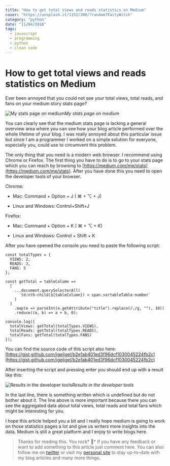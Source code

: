 ```yaml
---
title: "How to get total views and reads statistics on Medium"
cover: "https://unsplash.it/1152/300/?random?FaityWitch"
category: "python"
date: "11/04/2018"
tags:
  - javascript
  - programming
  - python
  - clean code
---
```


# How to get total views and reads statistics on Medium

Ever been annoyed that you could not see your total views, total reads, and fans on your medium story stats page?

![My stats page on medium](https://cdn-images-1.medium.com/max/2070/1*1duIPtJpRSKWFFo9BhavDA.png)*My stats page on medium*

You can clearly see that the medium stats page is lacking a general overview area where you can see how your blog article performed over the whole lifetime of your blog. I was really annoyed about this particular issue but since I am a programmer I worked on a simple solution for everyone, especially you, could use to circumvent this problem.

The only thing that you need is a modern web browser. I recommend using Chrome or Firefox. The first thing you have to do is to go to your stats page which you can reach by browsing to [https://medium.com/me/stats](https://medium.com/me/stats). After you have done this you need to open the developer tools of your browser.

Chrome:

* Mac: Command + Option + J ( ⌘ + ⌥ + J)

* Linux and Windows: Control+Shift+J

Firefox:

* Mac: Command + Option + K ( ⌘ + ⌥ + K)

* Linux and Windows: Control + Shift + K

After you have opened the console you need to paste the following script:

```js{3}
const totalTypes = {
  VIEWS: 2,
  READS: 3,
  FANS: 5
};

const getTotal = tableColumn =>
  [
    ...document.querySelectorAll(
      `td:nth-child(${tableColumn}) > span.sortableTable-number`
    )
  ]
    .map(e => parseInt(e.getAttribute("title").replace(/,/g, ""), 10))
    .reduce((a, b) => a + b, 0);

console.log({
  totalViews: getTotal(totalTypes.VIEWS),
  totalReads: getTotal(totalTypes.READS),
  totalFans: getTotal(totalTypes.FANS)
});
```

You can find the source code of this script also here: [https://gist.github.com/igeligel/b2e1ab401ed3f96dcf1030045224fb2c](https://gist.github.com/igeligel/b2e1ab401ed3f96dcf1030045224fb2c)

After inserting the script and pressing enter you should end up with a result like this:

![Results in the developer tools](https://cdn-images-1.medium.com/max/2378/1*epKvQp0rJvPji1Xdt5h_WA.png)*Results in the developer tools*

In the last line, there is something written which is undefined but do not bother about it. The line above is more important because there you can see the aggregated data about total views, total reads and total fans which might be interesting for you.

I hope this article helped you a bit and I really hope medium is going to work on those statistics pages a lot and give us writers more insights into the data. Medium is still a great platform and I enjoy to write blogs here.
> Thanks for reading this. You rock* 🤘*
> If you have any feedback or want to add something to this article just comment here. You can also follow me on [twitter](https://twitter.com/kevinpeters_) or visit my [personal site](https://www.kevinpeters.net/) to stay up-to-date with my blog articles and many more things.
